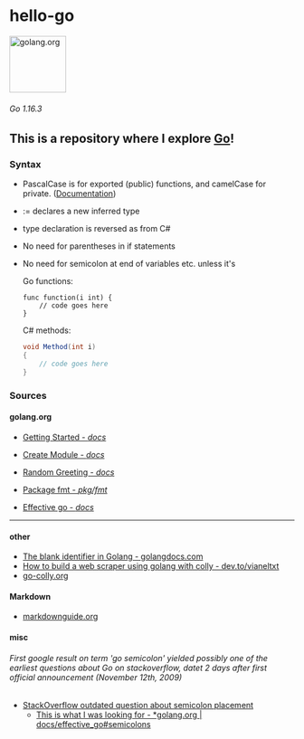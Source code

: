 # hello-go

<a href="https://golang.org">
<img src="https://blog.golang.org/go-brand/Go-Logo/SVG/Go-Logo_Blue.svg" alt="golang.org" height="100">
</a>

###### Go 1.16.3

## This is a repository where I explore [Go](https://golang.org)!

### Syntax

 - PascalCase is for exported (public) functions, and camelCase for private. ([Documentation](https://golang.org/ref/spec#Exported_identifiers))
 - := declares a new inferred type
 - type declaration is reversed as from C#
 - No need for parentheses in if statements
 - No need for semicolon at end of variables etc. unless it's  

    Go functions:

    ```golang
    func function(i int) {
        // code goes here
    }
    ```

    C# methods: 

    ```csharp
    void Method(int i)
    {
        // code goes here
    }
    ```


### Sources

#### golang.org
 - [Getting Started - *docs*](https://golang.org/doc/tutorial/getting-started)
 - [Create Module - *docs*](https://golang.org/doc/tutorial/create-module)
 - [Random Greeting - *docs*](https://golang.org/doc/tutorial/random-greeting)

 - [Package fmt - *pkg/fmt*](https://golang.org/pkg/fmt/#Printf)

 - [Effective go - *docs*](https://golang.org/doc/effective_go)

-----
#### other
 - [The blank identifier in Golang - golangdocs.com](https://golangdocs.com/blank-identifier-in-golang)
 - [How to build a web scraper using golang with colly - dev.to/vianeltxt](https://dev.to/vianeltxt/how-to-build-a-web-scraper-using-golang-with-colly-18lh)
 - [go-colly.org](http://go-colly.org/)

#### Markdown
 - [markdownguide.org](https://www.markdownguide.org/)


#### misc
 ###### First google result on term 'go semicolon' yielded possibly one of the earliest questions about Go on stackoverflow, datet 2 days after first official announcement (November 12th, 2009)
 - [StackOverflow outdated question about semicolon placement](https://stackoverflow.com/questions/1719999/why-do-i-need-a-semicolon-here)
    - [This is what I was looking for - *golang.org | docs/effective_go#semicolons](https://golang.org/doc/effective_go#semicolons)
